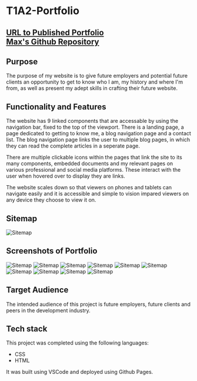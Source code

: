 # T1A2-Portfolio 
[URL to Published Portfolio](https://maxhandley97.github.io/T1A2-Portfolio/bloglanding.html) \
[Max's Github Repository](https://github.com/maxhandley97/T1A2-Portfolio)
-
## Purpose 
The purpose of my website is to give future employers and potential future clients an opportunity to get to know who I am, my history and where I'm from, as well as present my adept skills in crafting their future website.

## Functionality and Features
The website has 9 linked components that are accessable by using the navigation bar, fixed to the top of the viewport.
There is a landing page, a page dedicated to getting to know me, a blog navigation page and a contact list. The blog navigation page links the user to multiple blog pages, in which they can read the complete articles in a seperate page.

There are multiple clickable icons within the pages that link the site to its many components, embedded documents and my relevant pages on various professional and social media platforms. These interact with the user when hovered over to display they are links.

The website scales down so that viewers on phones and tablets can navigate easily and it is accessible and simple to vision impared viewers on any device they choose to view it on.

## Sitemap
![Sitemap](/docs/FLOWDONE.jpg)

## Screenshots of Portfolio
![Sitemap](/docs/home.png)
![Sitemap](/docs/about1.png)
![Sitemap](/docs/about2.png)
![Sitemap](/docs/bloglanding.png)
![Sitemap](/docs/blog1.png)
![Sitemap](/docs/blog2.png)
![Sitemap](/docs/blog3.png)
![Sitemap](/docs/blog4.png)
![Sitemap](/docs/blog5.png)
![Sitemap](/docs/contactlinks.png)

## Target Audience
The intended audience of this project is future employers, future clients and peers in the development industry.

## Tech stack
This project was completed using the following languages:
- CSS
- HTML

It was built using VSCode and deployed using Github Pages.





